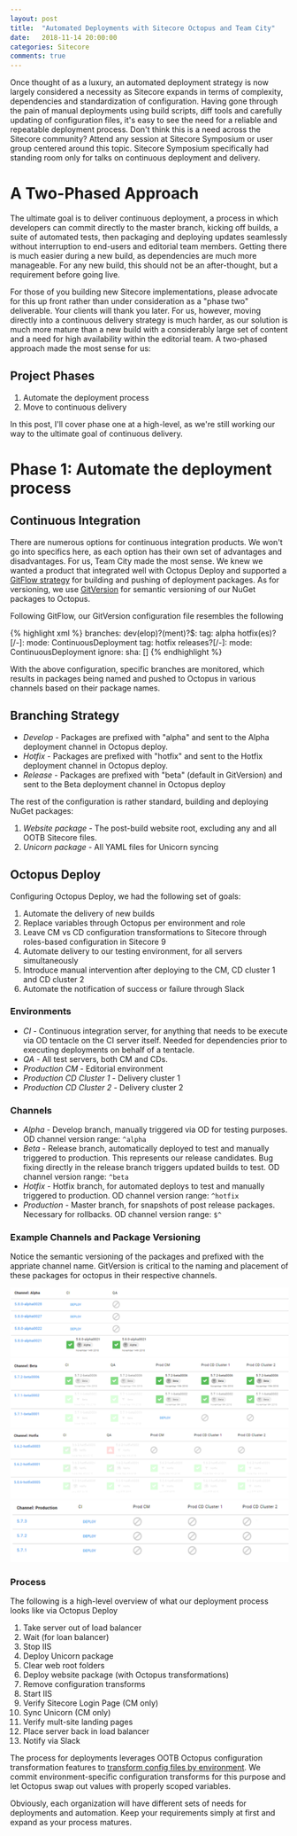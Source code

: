 ```yaml
---
layout: post
title:  "Automated Deployments with Sitecore Octopus and Team City"
date:   2018-11-14 20:00:00
categories: Sitecore
comments: true
---
```

Once thought of as a luxury, an automated deployment strategy is now largely considered a necessity as Sitecore expands in terms of complexity, dependencies and standardization of configuration. Having gone through the pain of manual deployments using build scripts, diff tools and carefully updating of configuration files, it's easy to see the need for a reliable and repeatable deployment process. Don't think this is a need across the Sitecore community? Attend any session at Sitecore Symposium or user group centered around this topic. Sitecore Symposium specifically had standing room only for talks on continuous deployment and delivery.

# A Two-Phased Approach

The ultimate goal is to deliver continuous deployment, a process in which developers can commit directly to the master branch, kicking off builds, a suite of automated tests, then packaging and deploying updates seamlessly without interruption to end-users and editorial team members. Getting there is much easier during a new build, as dependencies are much more manageable. For any new build, this should not be an after-thought, but a requirement before going live. 

For those of you building new Sitecore implementations, please advocate for this up front rather than under consideration as a "phase two" deliverable. Your clients will thank you later.
For us, however, moving directly into a continuous delivery strategy is much harder, as our solution is much more mature than a new build with a considerably large set of content and a need for high availability within the editorial team. A two-phased approach made the most sense for us:

## Project Phases

1. Automate the deployment process
2. Move to continuous delivery

In this post, I'll cover phase one at a high-level, as we're still working our way to the ultimate goal of continuous delivery.

# Phase 1: Automate the deployment process

## Continuous Integration

There are numerous options for continuous integration products. We won't go into specifics here, as each option has their own set of advantages and disadvantages. For us, Team City made the most sense. We knew we wanted a product that integrated well with Octopus Deploy and supported a <a href="https://www.atlassian.com/git/tutorials/comparing-workflows/gitflow-workflow" target="_blank">GitFlow strategy</a> for building and pushing of deployment packages. As for versioning, we use <a href="https://gitversion.readthedocs.io/en/latest/" target="_blank">GitVersion</a> for semantic versioning of our NuGet packages to Octopus.

Following GitFlow, our GitVersion configuration file resembles the following

{% highlight xml %}
branches:
  dev(elop)?(ment)?$:
    tag: alpha
  hotfix(es)?[/-]:
    mode: ContinuousDeployment
    tag: hotfix
  releases?[/-]:
    mode: ContinuousDeployment
ignore:
  sha: []
{% endhighlight %}

With the above configuration, specific branches are monitored, which results in packages being named and pushed to Octopus in various channels based on their package names.

## Branching Strategy

* _Develop_ - Packages are prefixed with "alpha" and sent to the Alpha deployment channel in Octopus deploy.
* _Hotfix_ - Packages are prefixed with "hotfix" and sent to the Hotfix deployment channel in Octopus deploy.
* _Release_ - Packages are prefixed with "beta" (default in GitVersion) and sent to the Beta deployment channel in Octopus deploy

The rest of the configuration is rather standard, building and deploying NuGet packages:

1. _Website package_ - The post-build website root, excluding any and all OOTB Sitecore files.
2. _Unicorn package_ - All YAML files for Unicorn syncing

## Octopus Deploy

Configuring Octopus Deploy, we had the following set of goals:

1. Automate the delivery of new builds
2. Replace variables through Octopus per environment and role
3. Leave CM vs CD configuration transformations to Sitecore through roles-based configuration in Sitecore 9
4. Automate delivery to our testing environment, for all servers simultaneously
5. Introduce manual intervention after deploying to the CM, CD cluster 1 and CD cluster 2
6. Automate the notification of success or failure through Slack

### Environments

* _CI_ - Continuous integration server, for anything that needs to be execute via OD tentacle on the CI server itself. Needed for dependencies prior to executing deployments on behalf of a tentacle.
* _QA_ - All test servers, both CM and CDs.
* _Production CM_ - Editorial environment
* _Production CD Cluster 1_ - Delivery cluster 1
* _Production CD Cluster 2_ - Delivery cluster 2

### Channels

* _Alpha_ - Develop branch, manually triggered via OD for testing purposes. OD channel version range: `^alpha`
* _Beta_ - Release branch, automatically deployed to test and manually triggered to production. This represents our release candidates. Bug fixing directly in the release branch triggers updated builds to test. OD channel version range: `^beta`
* _Hotfix_ - Hotfix branch, for automated deploys to test and manually triggered to production. OD channel version range: `^hotfix`
* _Production_ - Master branch, for snapshots of post release packages. Necessary for rollbacks. OD channel version range: `$^`

### Example Channels and Package Versioning

Notice the semantic versioning of the packages and prefixed with the appriate channel name. GitVersion is critical to the naming and placement of these packages for octopus in their respective channels.

![alpha](/assets/images/alpha-channel.png)
![beta](/assets/images/beta-channel.png)
![hotfix](/assets/images/hotfix-channel.png)
![production](/assets/images/production-channel.png)

### Process

The following is a high-level overview of what our deployment process looks like via Octopus Deploy

1. Take server out of load balancer
2. Wait (for loan balancer)
3. Stop IIS
4. Deploy Unicorn package
5. Clear web root folders
6. Deploy website package (with Octopus transformations)
7. Remove configuration transforms
8. Start IIS
9. Verify Sitecore Login Page (CM only)
10. Sync Unicorn (CM only)
11. Verify mult-site landing pages
12. Place server back in load balancer
13. Notify via Slack

The process for deployments leverages OOTB Octopus configuration transformation features to <a href="https://octopus.com/docs/deployment-process/variables/environment-specific-configuration-transforms-with-sensitive-values-in-octopus" target="_blank">transform config files by environment</a>. We commit environment-specific configuration transforms for this purpose and let Octopus swap out values with properly scoped variables.

Obviously, each organization will have different sets of needs for deployments and automation. Keep your requirements simply at first and expand as your process matures. 